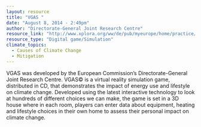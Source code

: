 ```yaml
---
layout: resource
title: "VGAS "
date: "August 8, 2014 - 2:49pm"
author: "Directorate-General Joint Research Centre"
resource_link: "http://www.xplora.org/ww/de/pub/myeurope/home/practice/teaching_ideas/vgas.htm"
resource_type: "Digital game/Simulation"
climate_topics:
  - Causes of Climate Change
  - Mitigation
---
```


VGAS was developed by the European Commission’s Directorate-General Joint Research Centre.  VGAS© is a virtual reality simulation game, distributed in CD, that demonstrates the impact of energy use and lifestyle on climate change. Developed using the latest interactive technology to look at hundreds of different choices we can make, the game is set in a 3D house where in each room, players can enter data about equipment, heating and lifestyle choices in their own home to assess their personal impact on climate change.
